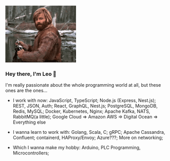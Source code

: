 ![github profile gif](https://github.com/leawn/leawn/blob/main/hey.gif?raw=true)

### Hey there, I'm Leo 👋

I'm really passionate about the whole programming world at all, but these ones are the ones...

- I work with now:
    JavaScript, TypeScript;
    Node.js (Express, Nest.js);
    REST, JSON, Auth;
    React, GraphQL, Nest.js;
    PostgreSQL, MongoDB, Redis, MySQL;
    Docker, Kubernetes, Nginx;
    Apache Kafka, NATS, RabbitMQ(a little);
    Google Cloud => Amazon AWS => Digital Ocean => Everything else

- I wanna learn to work with:
    Golang, Scala, C;
    gRPC;
    Apache Cassandra, Confluent;
    containerd, HAProxy/Envoy;
    Azure???;
    More on networking;

- Which I wanna make my hobby:
    Arduino, PLC Programming, Microcontrollers;

